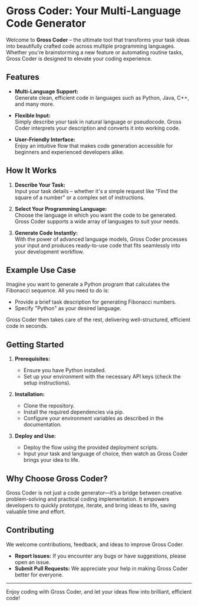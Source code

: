# Gross Coder: Your Multi-Language Code Generator

Welcome to **Gross Coder** – the ultimate tool that transforms your task ideas into beautifully crafted code across multiple programming languages. Whether you're brainstorming a new feature or automating routine tasks, Gross Coder is designed to elevate your coding experience.

## Features

- **Multi-Language Support:**  
  Generate clean, efficient code in languages such as Python, Java, C++, and many more.

- **Flexible Input:**  
  Simply describe your task in natural language or pseudocode. Gross Coder interprets your description and converts it into working code.

- **User-Friendly Interface:**  
  Enjoy an intuitive flow that makes code generation accessible for beginners and experienced developers alike.

## How It Works

1. **Describe Your Task:**  
   Input your task details – whether it's a simple request like "Find the square of a number" or a complex set of instructions.

2. **Select Your Programming Language:**  
   Choose the language in which you want the code to be generated. Gross Coder supports a wide array of languages to suit your needs.

3. **Generate Code Instantly:**  
   With the power of advanced language models, Gross Coder processes your input and produces ready-to-use code that fits seamlessly into your development workflow.

## Example Use Case

Imagine you want to generate a Python program that calculates the Fibonacci sequence. All you need to do is:

- Provide a brief task description for generating Fibonacci numbers.
- Specify "Python" as your desired language.
  
Gross Coder then takes care of the rest, delivering well-structured, efficient code in seconds.

## Getting Started

1. **Prerequisites:**  
   - Ensure you have Python installed.
   - Set up your environment with the necessary API keys (check the setup instructions).

2. **Installation:**  
   - Clone the repository.
   - Install the required dependencies via pip.
   - Configure your environment variables as described in the documentation.

3. **Deploy and Use:**  
   - Deploy the flow using the provided deployment scripts.
   - Input your task and language of choice, then watch as Gross Coder brings your idea to life.

## Why Choose Gross Coder?

Gross Coder is not just a code generator—it’s a bridge between creative problem-solving and practical coding implementation. It empowers developers to quickly prototype, iterate, and bring ideas to life, saving valuable time and effort.

## Contributing

We welcome contributions, feedback, and ideas to improve Gross Coder.  
- **Report Issues:** If you encounter any bugs or have suggestions, please open an issue.
- **Submit Pull Requests:** We appreciate your help in making Gross Coder better for everyone.

---

Enjoy coding with Gross Coder, and let your ideas flow into brilliant, efficient code!
